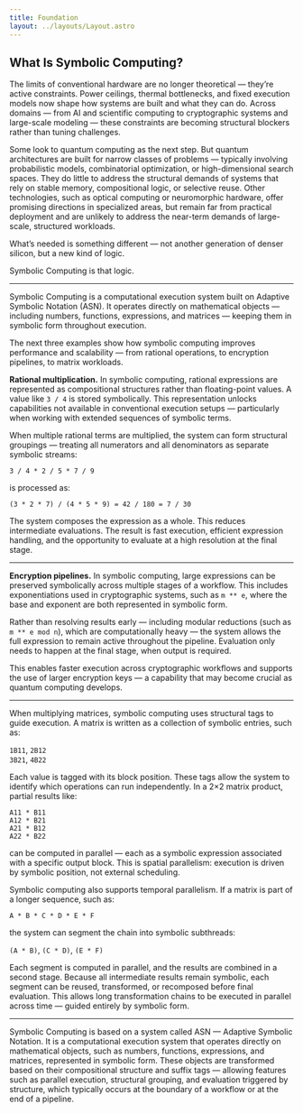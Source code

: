 ```yaml
---
title: Foundation
layout: ../layouts/Layout.astro
---
```


## What Is Symbolic Computing?

The limits of conventional hardware are no longer theoretical — they’re active constraints. Power ceilings, thermal bottlenecks, and fixed execution models now shape how systems are built and what they can do. Across domains — from AI and scientific computing to cryptographic systems and large-scale modeling — these constraints are becoming structural blockers rather than tuning challenges.

Some look to quantum computing as the next step. But quantum architectures are built for narrow classes of problems — typically involving probabilistic models, combinatorial optimization, or high-dimensional search spaces. They do little to address the structural demands of systems that rely on stable memory, compositional logic, or selective reuse. Other technologies, such as optical computing or neuromorphic hardware, offer promising directions in specialized areas, but remain far from practical deployment and are unlikely to address the near-term demands of large-scale, structured workloads.

What’s needed is something different — not another generation of denser silicon, but a new kind of logic.  

Symbolic Computing is that logic.


---

Symbolic Computing is a computational execution system built on Adaptive Symbolic Notation (ASN). It operates directly on mathematical objects — including numbers, functions, expressions, and matrices — keeping them in symbolic form throughout execution.

The next three examples show how symbolic computing improves performance and scalability — from rational operations, to encryption pipelines, to matrix workloads.

**Rational multiplication.** In symbolic computing, rational expressions are represented as compositional structures rather than floating-point values. A value like `3 / 4` is stored symbolically. This representation unlocks capabilities not available in conventional execution setups — particularly when working with extended sequences of symbolic terms.

When multiple rational terms are multiplied, the system can form structural groupings — treating all numerators and all denominators as separate symbolic streams:

`3 / 4 * 2 / 5 * 7 / 9`

is processed as:

`(3 * 2 * 7) / (4 * 5 * 9) = 42 / 180 = 7 / 30`

The system composes the expression as a whole. This reduces intermediate evaluations. The result is fast execution, efficient expression handling, and the opportunity to evaluate at a high resolution at the final stage.

---

**Encryption pipelines.** In symbolic computing, large expressions can be preserved symbolically across multiple stages of a workflow. This includes exponentiations used in cryptographic systems, such as `m ** e`, where the base and exponent are both represented in symbolic form.

Rather than resolving results early — including modular reductions (such as `m ** e mod n`), which are computationally heavy — the system allows the full expression to remain active throughout the pipeline. Evaluation only needs to happen at the final stage, when output is required.

This enables faster execution across cryptographic workflows and supports the use of larger encryption keys — a capability that may become crucial as quantum computing develops.

---

When multiplying matrices, symbolic computing uses structural tags to guide execution. A matrix is written as a collection of symbolic entries, such as:

`1B11`, `2B12`  
`3B21`, `4B22`

Each value is tagged with its block position. These tags allow the system to identify which operations can run independently. In a 2×2 matrix product, partial results like:

`A11 * B11`  
`A12 * B21`  
`A21 * B12`  
`A22 * B22`

can be computed in parallel — each as a symbolic expression associated with a specific output block. This is spatial parallelism: execution is driven by symbolic position, not external scheduling.

Symbolic computing also supports temporal parallelism. If a matrix is part of a longer sequence, such as:

`A * B * C * D * E * F`

the system can segment the chain into symbolic subthreads:

`(A * B)`, `(C * D)`, `(E * F)`

Each segment is computed in parallel, and the results are combined in a second stage. Because all intermediate results remain symbolic, each segment can be reused, transformed, or recomposed before final evaluation. This allows long transformation chains to be executed in parallel across time — guided entirely by symbolic form.

---

Symbolic Computing is based on a system called ASN — Adaptive Symbolic Notation. It is a computational execution system that operates directly on mathematical objects, such as numbers, functions, expressions, and matrices, represented in symbolic form. These objects are transformed based on their compositional structure and suffix tags — allowing features such as parallel execution, structural grouping, and evaluation triggered by structure, which typically occurs at the boundary of a workflow or at the end of a pipeline.
